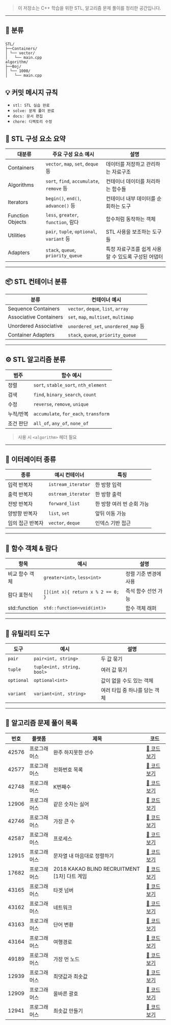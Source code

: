 >이 저장소는 C++ 학습을 위한 STL, 알고리즘 문제 풀이를 정리한 공간입니다.
---

## 📂 분류
###
```
STL/
├──Containers/
│ └── vector/
│   └── main.cpp
algorithm/
├──Boj/
│ └── 1000/
│   └── main.cpp
```

## 💡 커밋 메시지 규칙

- `stl: STL 실습 완료`
- `solve: 문제 풀이 완료`
- `docs: 문서 편집`
- `chore: 디렉토리 수정`

## 🔷 STL 구성 요소 요약

| 대분류          | 주요 구성 요소 예시                         | 설명                                 |
|------------------|--------------------------------------------|--------------------------------------|
| Containers       | `vector`, `map`, `set`, `deque` 등          | 데이터를 저장하고 관리하는 자료구조 |
| Algorithms       | `sort`, `find`, `accumulate`, `remove` 등  | 컨테이너 데이터를 처리하는 함수들   |
| Iterators        | `begin()`, `end()`, `advance()` 등          | 컨테이너 내부 데이터를 순회하는 도구|
| Function Objects | `less`, `greater`, `function`, 람다         | 함수처럼 동작하는 객체               |
| Utilities        | `pair`, `tuple`, `optional`, `variant` 등   | STL 사용을 보조하는 도구들          |
| Adapters         | `stack`, `queue`, `priority_queue`          | 특정 자료구조를 쉽게 사용할 수 있도록 구성된 어댑터 |

---

## 📦 STL 컨테이너 분류

| 분류                        | 컨테이너 예시                             |
|-----------------------------|-------------------------------------------|
| Sequence Containers          | `vector`, `deque`, `list`, `array`        |
| Associative Containers       | `set`, `map`, `multiset`, `multimap`      |
| Unordered Associative        | `unordered_set`, `unordered_map` 등       |
| Container Adapters           | `stack`, `queue`, `priority_queue`        |

---

## ⚙️ STL 알고리즘 분류

| 범주          | 함수 예시                                      |
|---------------|------------------------------------------------|
| 정렬           | `sort`, `stable_sort`, `nth_element`           |
| 검색           | `find`, `binary_search`, `count`               |
| 수정           | `reverse`, `remove`, `unique`                 |
| 누적/반복       | `accumulate`, `for_each`, `transform`         |
| 조건 판단       | `all_of`, `any_of`, `none_of`                 |

> 사용 시 `<algorithm>` 헤더 필요

---

## 🔁 이터레이터 종류

| 종류             | 예시 컨테이너       | 특징                          |
|------------------|----------------------|-------------------------------|
| 입력 반복자        | `istream_iterator`   | 한 방향 입력                  |
| 출력 반복자        | `ostream_iterator`   | 한 방향 출력                  |
| 전방 반복자        | `forward_list`       | 한 방향 여러 번 순회 가능     |
| 양방향 반복자      | `list`, `set`        | 앞뒤 이동 가능                |
| 임의 접근 반복자   | `vector`, `deque`    | 인덱스 기반 접근              |

---

## 🧩 함수 객체 & 람다

| 항목           | 예시                              | 설명                     |
|----------------|------------------------------------|--------------------------|
| 비교 함수 객체  | `greater<int>`, `less<int>`        | 정렬 기준 변경에 사용     |
| 람다 표현식     | `[](int x){ return x % 2 == 0; }`  | 즉석 함수 선언 가능       |
| std::function | `std::function<void(int)>`         | 함수 객체 래퍼           |

---

## 🔧 유틸리티 도구

| 도구           | 예시                      | 설명                           |
|----------------|---------------------------|--------------------------------|
| `pair`         | `pair<int, string>`        | 두 값 묶기                      |
| `tuple`        | `tuple<int, string, bool>` | 여러 값 묶기                    |
| `optional`     | `optional<int>`            | 값이 없을 수도 있는 객체        |
| `variant`      | `variant<int, string>`     | 여러 타입 중 하나를 담는 객체   |

---

## 📄 알고리즘 문제 풀이 목록

| 번호 | 플랫폼 | 제목 | 코드 |
|------|--------|------|------|
| 42576 | 프로그래머스 | 완주 하지못한 선수 | [🔗 코드 보기](./Programmers/42576/main.cpp) |
| 42577 | 프로그래머스 | 전화번호 목록 | [🔗 코드 보기](./Programmers/42577/main.cpp) |
| 42748 | 프로그래머스 | K번째수 | [🔗 코드 보기](./Programmers/42748/main.cpp) |
| 12906 | 프로그래머스 | 같은 숫자는 싫어 | [🔗 코드 보기](./Programmers/12906/main.cpp) |
| 42746 | 프로그래머스 | 가장 큰 수 | [🔗 코드 보기](./Programmers/42746/main.cpp) |
| 42587 | 프로그래머스 | 프로세스 | [🔗 코드 보기](./Programmers/42587/main.cpp) |
| 12915 | 프로그래머스 | 문자열 내 마음대로 정렬하기 | [🔗 코드 보기](./Programmers/12915/main.cpp) |
| 17682 | 프로그래머스 | 2018 KAKAO BLIND RECRUITMENT [1차] 다트 게임 | [🔗 코드 보기](./Programmers/17682/main.cpp) |
| 43165 | 프로그래머스 | 타겟 넘버 | [🔗 코드 보기](./Programmers/0/43165.cpp) |
| 43162 | 프로그래머스 | 네트워크 | [🔗 코드 보기](./Programmers/43162/main.cpp) |
| 43163 | 프로그래머스 | 단어 변환 | [🔗 코드 보기](./Programmers/43163/main.cpp) |
| 43164 | 프로그래머스 | 여행경로 | [🔗 코드 보기](./Programmers/43164/main.cpp) |
| 49189 | 프로그래머스 | 가장 먼 노드 | [🔗 코드 보기](./Programmers/49189/main.cpp) |
| 12939 | 프로그래머스 | 최댓값과 최솟값 | [🔗 코드 보기](./Programmers/12939/main.cpp) |
| 12909 | 프로그래머스 | 올바른 괄호 | [🔗 코드 보기](./Programmers/12909/main.cpp) |
| 12941 | 프로그래머스 | 최솟값 만들기 | [🔗 코드 보기](./Programmers/12941/main.cpp) |


<!--
| 0 | 프로그래머스 | 제목 | [🔗 코드 보기](./Programmers/0/main.cpp) |